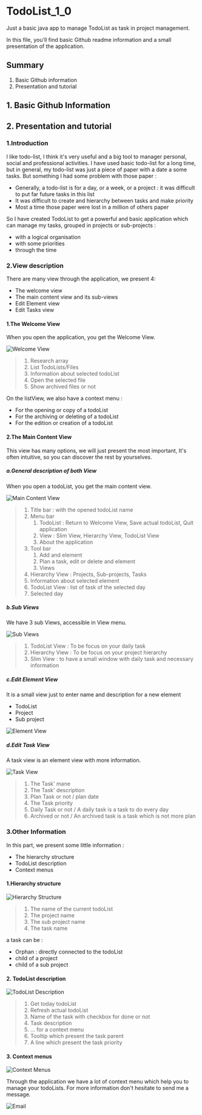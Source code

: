 # TodoList_1_0
Just a basic java app to manage TodoList as task in project management.

In this file, you'll find basic Github readme information and a small presentation of the application.

## Summary
1. Basic Github information
2. Presentation and tutorial

## 1. Basic Github Information

## 2. Presentation and tutorial
### 1.Introduction

I like todo-list, I think it's very useful and a big tool to manager personal, social and professional activities.
I have used basic todo-list for a long time, but in general, my todo-list was just a piece of paper with a date a some tasks.
But something I had some problem with those paper :
* Generally, a todo-list is for a day, or a week, or a project : it was difficult to put far future tasks in this list
* It was difficult to create and hierarchy between tasks and make priority
* Most a time those paper were lost in a million of others paper

So I have created TodoList to get a powerful and basic application which can manage my tasks, grouped in projects or sub-projects :
* with a logical organisation
* with some priorities
* through the time

### 2.View description
There are many view through the application, we present 4:
* The welcome view
* The main content view and its sub-views
* Edit Element view
* Edit Tasks view

#### 1.The Welcome View
When you open the application, you get the Welcome View.

![Welcome View](readMeImages/welcomeView.png)
>1. Research array
>2. List TodoLists/Files
>3. Information about selected todoList
>4. Open the selected file
>5. Show archived files or not

On the listView, we also have a context menu :
* For the opening or copy of a todoList
* For the archiving or deleting of a todoList
* For the edition or creation of a todoList

#### 2.The Main Content View
This view has many options, we will just present the most important, It's often intuitive, so you can discover the rest by yourselves.

##### a.General description of both View
When you open a todoList, you get the main content view.

![Main Content View](readMeImages/mainContentView.png)
>1. Title bar : with the opened todoList name
> 2. Menu bar
>    1. TodoList : Return to Welcome View, Save actual todoList, Quit application
>    2. View : Slim View, Hierarchy View, TodoList View
>    3. About the application
>3. Tool bar
>    1. Add and element
>    2. Plan a task, edit or delete and element
>    3. Views
>4. Hierarchy View : Projects, Sub-projects, Tasks
>5. Information about selected element
>6. TodoList View : list of task of the selected day
>7. Selected day

##### b.Sub Views
We have 3 sub Views, accessible in View menu.

![Sub Views](readMeImages/subViews.png)
>1. TodoList View : To be focus on your daily task
>2. Hierarchy View : To be focus on your project hierarchy
>3. Slim View : to have a small window with daily task and necessary information

##### c.Edit Element View
It is a small view just to enter name and description for a new element
* TodoList
* Project
* Sub project

![Element View](readMeImages/elementView.png)

##### d.Edit Task View
A task view is an element view with more information.

![Task View](readMeImages/taskView.png)

>1. The Task' mane
>2. The Task' description
>3. Plan Task or not / plan date
>4. The Task priority
>5. Daily Task or not / A daily task is a task to do every day
>6. Archived or not / An archived task is a task which is not more plan  
   
### 3.Other Information

In this part, we present some little information :
* The hierarchy structure
* TodoList description
* Context menus

#### 1.Hierarchy structure
![Hierarchy Structure](readMeImages/hierarchyStructure.png)

>1. The name of the current todoList
>2. The project name
>3. The sub project name
>4. The task name

a task can be :
* Orphan : directly connected to the todoList
* child of a project
* child of a sub project

#### 2. TodoList description
![TodoList Description](readMeImages/todoListDescription_1.png)

>1. Get today todoList
>2. Refresh actual todoList
>3. Name of the task with checkbox for done or not
>4. Task description
>5. ... for a context menu
>6. Tooltip which present the task parent
>7. A line which present the task priority

#### 3. Context menus
![Context Menus](readMeImages/hierarchyContextMenu.png)

Through the application we have a lot of context menu which help you to manage your todoLists.
For more information don't hesitate to send me a message.

![Email](readMeImages/email.png)